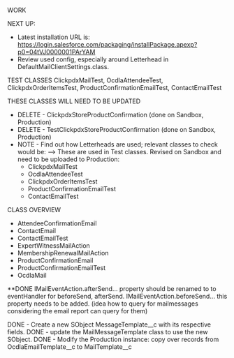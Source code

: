 WORK


NEXT UP: 
 - Latest installation URL is: https://login.salesforce.com/packaging/installPackage.apexp?p0=04tVJ0000001PArYAM
 - Review used config, especially around Letterhead in DefaultMailClientSettings.class.


TEST CLASSES
ClickpdxMailTest, OcdlaAttendeeTest, ClickpdxOrderItemsTest, ProductConfirmationEmailTest, ContactEmailTest



THESE CLASSES WILL NEED TO BE UPDATED
 - DELETE - ClickpdxStoreProductConfirmation (done on Sandbox, Production)
 - DELETE - TestClickpdxStoreProductConfirmation (done on Sandbox, Production)
  - NOTE - Find out how Letterheads are used; relevant classes to check would be:
    --> These are used in Test classes.  Revised on Sandbox and need to be uploaded to Production:
     - ClickpdxMailTest
     - OcdlaAttendeeTest
     - ClickpdxOrderItemsTest
     - ProductConfirmationEmailTest
     - ContactEmailTest


CLASS OVERVIEW
- AttendeeConfirmationEmail
- ContactEmail
- ContactEmailTest
- ExpertWitnessMailAction
- MembershipRenewalMailAction
- ProductConfirmationEmail
- ProductConfirmationEmailTest
- OcdlaMail




**DONE
IMailEventAction.afterSend... property should be renamed to to eventHandler for beforeSend, afterSend.
IMailEventAction.beforeSend... this property needs to be added.
(idea how to query for mailmessages considering the email report can query for them)


DONE - Create a new SObject MessageTemplate__c with its respective fields.
DONE - update the MailMessageTemplate class to use the new SObject.
DONE - Modify the Production instance: copy over records from OcdlaEmailTemplate__c to MailTemplate__c
